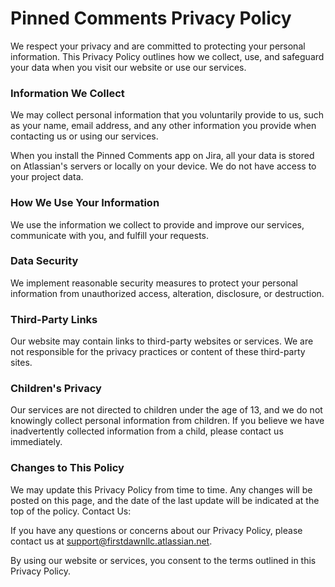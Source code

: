 # Pinned Comments Privacy Policy

We respect your privacy and are committed to protecting your personal information. This Privacy Policy outlines how we collect, use, and safeguard your data when you visit our website or use our services.

### Information We Collect
We may collect personal information that you voluntarily provide to us, such as your name, email address, and any other information you provide when contacting us or using our services.

When you install the Pinned Comments app on Jira, all your data is stored on Atlassian's servers or locally on your device. We do not have access to your project data.

### How We Use Your Information
We use the information we collect to provide and improve our services, communicate with you, and fulfill your requests.

### Data Security
We implement reasonable security measures to protect your personal information from unauthorized access, alteration, disclosure, or destruction.

### Third-Party Links
Our website may contain links to third-party websites or services. We are not responsible for the privacy practices or content of these third-party sites.

### Children's Privacy
Our services are not directed to children under the age of 13, and we do not knowingly collect personal information from children. If you believe we have inadvertently collected information from a child, please contact us immediately.

### Changes to This Policy
We may update this Privacy Policy from time to time. Any changes will be posted on this page, and the date of the last update will be indicated at the top of the policy.
Contact Us:

If you have any questions or concerns about our Privacy Policy, please contact us at support@firstdawnllc.atlassian.net.

By using our website or services, you consent to the terms outlined in this Privacy Policy.
